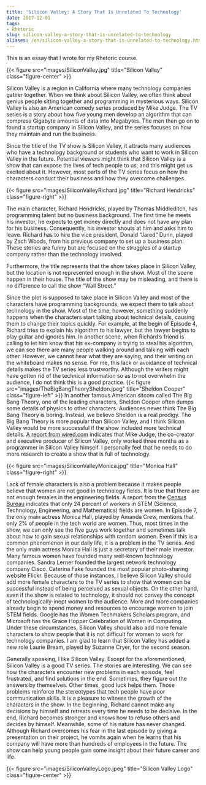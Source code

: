 ```yaml
---
title: 'Silicon Valley: A Story That Is Unrelated To Technology'
date: 2017-12-01
tags:
- Rhetoric
slug: silicon-valley-a-story-that-is-unrelated-to-technology
aliases: /en/silicon-valley-a-story-that-is-unrelated-to-technology.html
---
```


This is an essay that I wrote for my Rhetoric course.


{{< figure src="images/SiliconValley.jpg" title="Silicon Valley" class="figure-center" >}}

Silicon Valley is a region in California where many technology companies gather together. When we think about Silicon Valley, we often think about genius people sitting together and programming in mysterious ways. Silicon Valley is also an American comedy series produced by Mike Judge. The TV series is a story about how five young men develop an algorithm that can compress Gigabyte amounts of data into Megabytes. The men then go on to found a startup company in Silicon Valley, and the series focuses on how they maintain and run the business.

<!--more-->

Since the title of the TV show is Silicon Valley, it attracts many audiences who have a technology background or students who want to work in Silicon Valley in the future. Potential viewers might think that Silicon Valley is a show that can expose the lives of tech people to us, and this might get us excited about it. However, most parts of the TV series focus on how the characters conduct their business and how they overcome challenges.

{{< figure src="images/SiliconValleyRichard.jpg" title="Richard Hendricks" class="figure-right" >}}

The main character, Richard Hendricks, played by Thomas Middleditch, has programming talent but no business background. The first time he meets his investor, he expects to get money directly and does not have any plan for his business. Consequently, his investor shouts at him and asks him to leave. Richard has to hire the vice president, Donald “Jared” Dunn, played by Zach Woods, from his previous company to set up a business plan. These stories are funny but are focused on the struggles of a startup company rather than the technology involved.

Furthermore, the title represents that the show takes place in Silicon Valley, but the location is not represented enough in the show. Most of the scene happen in their house. The title of the show may be misleading, and there is no difference to call the show “Wall Street.”

Since the plot is supposed to take place in Silicon Valley and most of the characters have programming backgrounds, we expect them to talk about technology in the show. Most of the time, however, something suddenly happens when the characters start talking about technical details, causing them to change their topics quickly. For example, at the begin of Episode 4, Richard tries to explain his algorithm to his lawyer, but the lawyer begins to play guitar and ignores him. In another scene, when Richard’s friend is calling to let him know that his ex-company is trying to steal his algorithm, we can see there are many people walking around and talking with each other. However, we cannot hear what they are saying, and their writing on the whiteboard makes no sense. For me, this lack or avoidance of technical details makes the TV series less trustworthy. Although the writers might have gotten rid of the technical information so as to not overwhelm the audience, I do not think this is a good practice. {{< figure src="images/TheBigBangTheorySheldon.jpeg" title="Sheldon Cooper" class="figure-left" >}} In another famous American sitcom called The Big Bang Theory, one of the leading characters, Sheldon Cooper often dumps some details of physics to other characters. Audiences never think The Big Bang Theory is boring. Instead, we believe Sheldon is a real prodigy. The Big Bang Theory is more popular than Silicon Valley, and I think Silicon Valley would be more successful if the show included more technical details. [A report from wired.com](https://www.wired.com/2014/04/mike-judge-silicon-valley/) indicates that Mike Judge, the co-creator and executive producer of Silicon Valley, only worked three months as a programmer in Silicon Valley himself. I personally feel that he needs to do more research to create a show that is full of technology.

{{< figure src="images/SiliconValleyMonica.jpg" title="Monica Hall" class="figure-right" >}}

Lack of female characters is also a problem because it makes people believe that women are not good in technology fields. It is true that there are not enough females in the engineering fields. A report from the [Census Bureau](https://en.wikipedia.org/wiki/Women_in_STEM_fields) indicates that only 24 percent of workers in STEM (Science, Technology, Engineering, and Mathematics) fields are women.   In Episode 7, the only main actress Monica Hall, played by Amanda Crew, mentions that only 2% of people in the tech world are women. Thus, most times in the show, we can only see the five guys work together and sometimes talk about how to gain sexual relationships with random women. Even if this is a common phenomenon in our daily life, it is a problem in the TV series. And the only main actress Monica Hall is just a secretary of their male investor. Many famous women have founded many well-known technology companies. Sandra Lerner founded the largest network technology company Cisco. Caterina Fake founded the most popular photo-sharing website Flickr. Because of those instances, I believe Silicon Valley should add more female characters to the TV series to show that women can be successful instead of being perceived as sexual objects. On the other hand, even if the show is related to technology, it should not convey the concept of technologically-inept women to the audience. More and more companies already begin to spend money and resources to encourage women to join STEM fields. Google has the Women Techmakers Scholars program, and Microsoft has the Grace Hopper Celebration of Women in Computing. Under these circumstances, Silicon Valley should also add more female characters to show people that it is not difficult for women to work for technology companies. I am glad to learn that Silicon Valley has added a new role Laurie Bream, played by Suzanne Cryer, for the second season.

Generally speaking, I like Silicon Valley. Except for the aforementioned, Silicon Valley is a good TV series. The stories are interesting. We can see how the characters encounter new problems in each episode, feel frustrated, and find solutions in the end. Sometimes, they figure out the answers by themselves. Other times, good luck helps them. Those problems reinforce the stereotypes that tech people have poor communication skills. It is a pleasure to witness the growth of the characters in the show. In the beginning, Richard cannot make any decisions by himself and retreats every time he needs to be decisive. In the end, Richard becomes stronger and knows how to refuse others and decides by himself. Meanwhile, some of his nature has never changed. Although Richard overcomes his fear in the last episode by giving a presentation on their project, he vomits again when he learns that his company will have more than hundreds of employees in the future. The show can help young people gain some insight about their future career and life.

{{< figure src="images/SiliconValleyLogo.jpeg" title="Silicon Valley Logo" class="figure-center" >}}